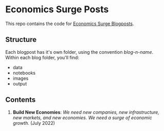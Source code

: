 # Economics Surge Posts
This repo contains the code for [Economics Surge Blogposts](https://economicssurge.substack.com/).

## Structure
Each blogpost has it's own folder, using the convention *blog-n-name*. Within each blog folder, you'll find:

* data
* notebooks
* images
* output

## Contents

1. **Build New Economies**: *We need new companies, new infrastructure, new markets, and new economies. We need a surge of economic growth.* (July 2022)

